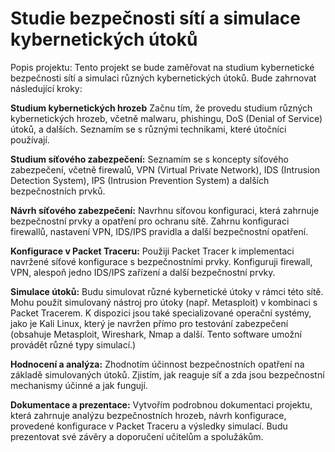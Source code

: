 # Studie bezpečnosti sítí a simulace kybernetických útoků
Popis projektu: Tento projekt se bude zaměřovat na studium kybernetické bezpečnosti sítí a simulaci různých kybernetických útoků. Bude zahrnovat následující kroky:

**Studium kybernetických hrozeb** Začnu tím, že provedu studium různých kybernetických hrozeb, včetně malwaru, phishingu, DoS (Denial of Service) útoků, a dalších. Seznamím se s různými technikami, které útočníci používají.

**Studium síťového zabezpečení:** Seznamím se s koncepty síťového zabezpečení, včetně firewalů, VPN (Virtual Private Network), IDS (Intrusion Detection System), IPS (Intrusion Prevention System) a dalších bezpečnostních prvků.

**Návrh síťového zabezpečení:** Navrhnu síťovou konfiguraci, která zahrnuje bezpečnostní prvky a opatření pro ochranu sítě. Zahrnu konfiguraci firewallů, nastavení VPN, IDS/IPS pravidla a další bezpečnostní opatření.

**Konfigurace v Packet Traceru:** Použiji Packet Tracer k implementaci navržené síťové konfigurace s bezpečnostními prvky. Konfiguruji firewall, VPN, alespoň jedno IDS/IPS zařízení a další bezpečnostní prvky.

**Simulace útoků:** Budu simulovat různé kybernetické útoky v rámci této sítě. Mohu použít simulovaný nástroj pro útoky (např. Metasploit) v kombinaci s Packet Tracerem. K dispozici jsou také specializované operační systémy, jako je Kali Linux, který je navržen přímo pro testování zabezpečení (obsahuje Metasploit, Wireshark, Nmap a další. Tento software umožní provádět různé typy simulací.)

**Hodnocení a analýza:** Zhodnotím účinnost bezpečnostních opatření na základě simulovaných útoků. Zjistím, jak reaguje síť a zda jsou bezpečnostní mechanismy účinné a jak fungují.

**Dokumentace a prezentace:** Vytvořím podrobnou dokumentaci projektu, která zahrnuje analýzu bezpečnostních hrozeb, návrh konfigurace, provedené konfigurace v Packet Traceru a výsledky simulací. Budu prezentovat své závěry a doporučení učitelům a spolužákům.

